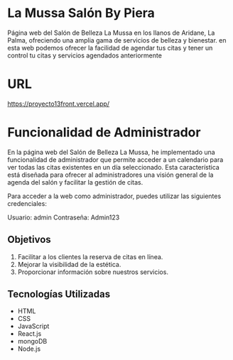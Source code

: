 # La Mussa Salón By Piera

Página web del Salón de Belleza La Mussa en los llanos de Aridane, La Palma, ofreciendo una amplia gama de servicios de belleza y bienestar. en esta web podemos ofrecer la facilidad de agendar tus citas y tener un control tu citas y servicios agendados anteriormente 

# URL

https://proyecto13front.vercel.app/

# Funcionalidad de Administrador
En la página web del Salón de Belleza La Mussa, he implementado una funcionalidad de administrador que permite acceder a un calendario para ver todas las citas existentes en un día seleccionado. Esta característica está diseñada para ofrecer al administradores una visión general de la agenda del salón y facilitar la gestión de citas.

Para acceder a la web como administrador, puedes utilizar las siguientes credenciales:

 Usuario: admin
 Contraseña: Admin123


## Objetivos

1. Facilitar a los clientes la reserva de citas en línea.
2. Mejorar la visibilidad de la estética.
3. Proporcionar información sobre nuestros servicios.

## Tecnologías Utilizadas

- HTML
- CSS
- JavaScript
- React.js
- mongoDB
- Node.js
